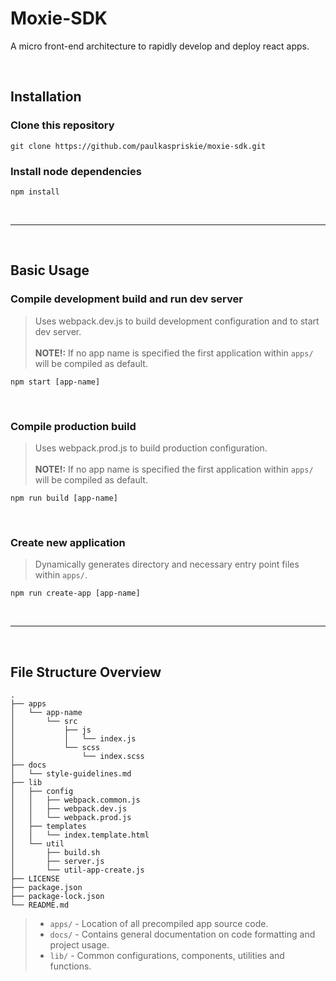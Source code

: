 # Moxie-SDK

A micro front-end architecture to rapidly develop and deploy react apps.

<br/>

## Installation
### Clone this repository
```shell
git clone https://github.com/paulkaspriskie/moxie-sdk.git
```

### Install node dependencies
```shell
npm install
```
<br/>

---

<br/>

## Basic Usage
### Compile development build and run dev server
> Uses webpack.dev.js to build development configuration and to start dev server. <br/><br/> **NOTE!:** If no app name is specified the first application within ```apps/``` will be compiled as default.
```shell
npm start [app-name]
```

<br/>

### Compile production build
> Uses webpack.prod.js to build production configuration. <br/><br/> **NOTE!:** If no app name is specified the first application within ```apps/``` will be compiled as default.
```shell
npm run build [app-name]
```

<br/>

### Create new application
> Dynamically generates directory and necessary entry point files within ```apps/```.
```shell
npm run create-app [app-name]
```

<br/>

---

<br/>

## File Structure Overview
```
.
├── apps
│   └── app-name
│       └── src
│           ├── js
│           │   └── index.js
│           └── scss
│               └── index.scss
├── docs
│   └── style-guidelines.md
├── lib
│   ├── config
│   │   ├── webpack.common.js
│   │   ├── webpack.dev.js
│   │   └── webpack.prod.js
│   ├── templates
│   │   └── index.template.html
│   └── util
│       ├── build.sh
│       ├── server.js
│       └── util-app-create.js
├── LICENSE
├── package.json
├── package-lock.json
└── README.md
```
>- ```apps/``` - Location of all precompiled app source code. 
>- ```docs/``` - Contains general documentation on code formatting and project usage.
>- ```lib/``` - Common configurations, components, utilities and functions. 
